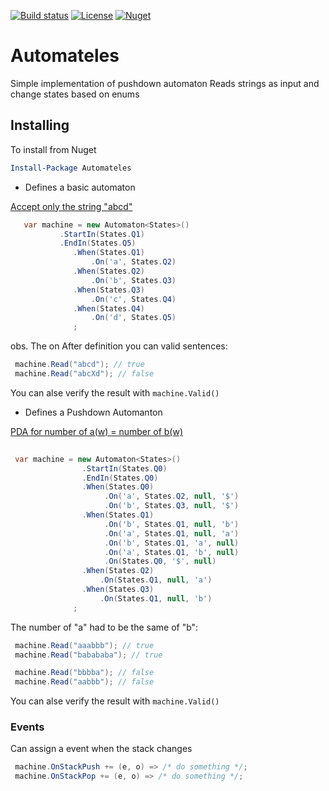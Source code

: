 [![Build status](https://ci.appveyor.com/api/projects/status/xcfyex0tjp3c6m18?svg=true)](https://ci.appveyor.com/project/lucasteles/modelviewbinder)
[![License](http://img.shields.io/:license-mit-blue.svg)](http://csmacnz.mit-license.org)
[![Nuget](https://img.shields.io/nuget/v/Automateles.svg)](https://www.nuget.org/packages/Automateles/)

# Automateles
Simple implementation of pushdown automaton
Reads strings as input and change states based on enums

## Installing
To install from Nuget

```powershell
Install-Package Automateles 
```

* Defines a basic automaton

[Accept only the string "abcd"](http://automatonsimulator.com/#%7B%22type%22%3A%22DFA%22%2C%22dfa%22%3A%7B%22transitions%22%3A%7B%22start%22%3A%7B%22a%22%3A%22s0%22%7D%2C%22s0%22%3A%7B%22b%22%3A%22s1%22%7D%2C%22s1%22%3A%7B%22c%22%3A%22s2%22%7D%2C%22s2%22%3A%7B%22d%22%3A%22s3%22%7D%7D%2C%22startState%22%3A%22start%22%2C%22acceptStates%22%3A%5B%22s3%22%5D%7D%2C%22states%22%3A%7B%22start%22%3A%7B%7D%2C%22s0%22%3A%7B%22top%22%3A252%2C%22left%22%3A176%7D%2C%22s1%22%3A%7B%22top%22%3A251%2C%22left%22%3A367%7D%2C%22s2%22%3A%7B%22top%22%3A253%2C%22left%22%3A574%7D%2C%22s3%22%3A%7B%22isAccept%22%3Atrue%2C%22top%22%3A256%2C%22left%22%3A738%7D%7D%2C%22transitions%22%3A%5B%7B%22stateA%22%3A%22start%22%2C%22label%22%3A%22a%22%2C%22stateB%22%3A%22s0%22%7D%2C%7B%22stateA%22%3A%22s0%22%2C%22label%22%3A%22b%22%2C%22stateB%22%3A%22s1%22%7D%2C%7B%22stateA%22%3A%22s1%22%2C%22label%22%3A%22c%22%2C%22stateB%22%3A%22s2%22%7D%2C%7B%22stateA%22%3A%22s2%22%2C%22label%22%3A%22d%22%2C%22stateB%22%3A%22s3%22%7D%5D%2C%22bulkTests%22%3A%7B%22accept%22%3A%22%22%2C%22reject%22%3A%22%22%7D%7D)

```cs
   var machine = new Automaton<States>()
           .StartIn(States.Q1)
           .EndIn(States.Q5)
              .When(States.Q1)
                  .On('a', States.Q2)
              .When(States.Q2)
                  .On('b', States.Q3)
              .When(States.Q3)
                  .On('c', States.Q4)
              .When(States.Q4)
                  .On('d', States.Q5)
              ;

```
obs. The on
After definition you can valid sentences:

```cs
 machine.Read("abcd"); // true
 machine.Read("abcXd"); // false
```
You can alse verify the result with `machine.Valid()`


* Defines a Pushdown Automanton


[PDA for number of a(w) = number of b(w)](http://automatonsimulator.com/#%7B%22type%22%3A%22PDA%22%2C%22pda%22%3A%7B%22transitions%22%3A%7B%22start%22%3A%7B%22%22%3A%7B%22%22%3A%5B%7B%22state%22%3A%22s0%22%2C%22stackPushChar%22%3A%22%22%7D%5D%7D%7D%2C%22s0%22%3A%7B%22a%22%3A%7B%22%22%3A%5B%7B%22state%22%3A%22s2%22%2C%22stackPushChar%22%3A%22%24%22%7D%5D%7D%2C%22b%22%3A%7B%22%22%3A%5B%7B%22state%22%3A%22s3%22%2C%22stackPushChar%22%3A%22%24%22%7D%5D%7D%7D%2C%22s2%22%3A%7B%22%22%3A%7B%22%22%3A%5B%7B%22state%22%3A%22s1%22%2C%22stackPushChar%22%3A%22a%22%7D%5D%7D%7D%2C%22s3%22%3A%7B%22%22%3A%7B%22%22%3A%5B%7B%22state%22%3A%22s1%22%2C%22stackPushChar%22%3A%22b%22%7D%5D%7D%7D%2C%22s1%22%3A%7B%22%22%3A%7B%22%24%22%3A%5B%7B%22state%22%3A%22s0%22%2C%22stackPushChar%22%3A%22%22%7D%5D%7D%2C%22b%22%3A%7B%22%22%3A%5B%7B%22state%22%3A%22s1%22%2C%22stackPushChar%22%3A%22b%22%7D%5D%2C%22a%22%3A%5B%7B%22state%22%3A%22s1%22%2C%22stackPushChar%22%3A%22%22%7D%5D%7D%2C%22a%22%3A%7B%22%22%3A%5B%7B%22state%22%3A%22s1%22%2C%22stackPushChar%22%3A%22a%22%7D%5D%2C%22b%22%3A%5B%7B%22state%22%3A%22s1%22%2C%22stackPushChar%22%3A%22%22%7D%5D%7D%7D%7D%2C%22startState%22%3A%22start%22%2C%22acceptStates%22%3A%5B%22s0%22%5D%7D%2C%22states%22%3A%7B%22start%22%3A%7B%7D%2C%22s0%22%3A%7B%22isAccept%22%3Atrue%2C%22top%22%3A251%2C%22left%22%3A225%7D%2C%22s2%22%3A%7B%22top%22%3A150%2C%22left%22%3A419%7D%2C%22s3%22%3A%7B%22top%22%3A428%2C%22left%22%3A400%7D%2C%22s1%22%3A%7B%22top%22%3A281%2C%22left%22%3A595%7D%7D%2C%22transitions%22%3A%5B%7B%22stateA%22%3A%22start%22%2C%22label%22%3A%22%CF%B5%2C%CF%B5%2C%CF%B5%22%2C%22stateB%22%3A%22s0%22%7D%2C%7B%22stateA%22%3A%22s0%22%2C%22label%22%3A%22a%2C%CF%B5%2C%24%22%2C%22stateB%22%3A%22s2%22%7D%2C%7B%22stateA%22%3A%22s0%22%2C%22label%22%3A%22b%2C%CF%B5%2C%24%22%2C%22stateB%22%3A%22s3%22%7D%2C%7B%22stateA%22%3A%22s2%22%2C%22label%22%3A%22%CF%B5%2C%CF%B5%2Ca%22%2C%22stateB%22%3A%22s1%22%7D%2C%7B%22stateA%22%3A%22s3%22%2C%22label%22%3A%22%CF%B5%2C%CF%B5%2Cb%22%2C%22stateB%22%3A%22s1%22%7D%2C%7B%22stateA%22%3A%22s1%22%2C%22label%22%3A%22%CF%B5%2C%24%2C%CF%B5%22%2C%22stateB%22%3A%22s0%22%7D%2C%7B%22stateA%22%3A%22s1%22%2C%22label%22%3A%22b%2C%CF%B5%2Cb%22%2C%22stateB%22%3A%22s1%22%7D%2C%7B%22stateA%22%3A%22s1%22%2C%22label%22%3A%22b%2Ca%2C%CF%B5%22%2C%22stateB%22%3A%22s1%22%7D%2C%7B%22stateA%22%3A%22s1%22%2C%22label%22%3A%22a%2C%CF%B5%2Ca%22%2C%22stateB%22%3A%22s1%22%7D%2C%7B%22stateA%22%3A%22s1%22%2C%22label%22%3A%22a%2Cb%2C%CF%B5%22%2C%22stateB%22%3A%22s1%22%7D%5D%2C%22bulkTests%22%3A%7B%22accept%22%3A%22%22%2C%22reject%22%3A%22%22%7D%7D)

```cs
 
 var machine = new Automaton<States>()
                .StartIn(States.Q0)
                .EndIn(States.Q0)
                .When(States.Q0)
                     .On('a', States.Q2, null, '$')
                     .On('b', States.Q3, null, '$')
                .When(States.Q1)
                     .On('b', States.Q1, null, 'b')
                     .On('a', States.Q1, null, 'a')
                     .On('b', States.Q1, 'a', null)
                     .On('a', States.Q1, 'b', null)
                     .On(States.Q0, '$', null)
                .When(States.Q2)
                    .On(States.Q1, null, 'a')
                .When(States.Q3)
                    .On(States.Q1, null, 'b')
              ;
```

The number of "a" had to be the same of "b":

```cs
 machine.Read("aaabbb"); // true
 machine.Read("babababa"); // true

 machine.Read("bbbba"); // false
 machine.Read("aabbb"); // false
```

You can alse verify the result with `machine.Valid()`

### Events
Can assign a event when the stack changes

```cs
 machine.OnStackPush += (e, o) => /* do something */;
 machine.OnStackPop += (e, o) => /* do something */;
```
